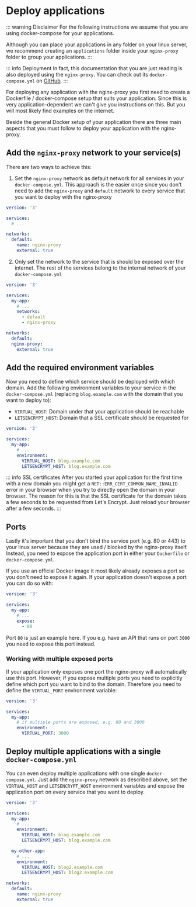 # Deploy applications

::: warning Disclaimer
For the following instructions we assume that you are using docker-compose for your applications.

Although you can place your applications in any folder on your linux server, we recommend creating an `applications` folder inside your `nginx-proxy` folder to group your applications.
:::

::: info Deployment
In fact, this documentation that you are just reading is also deployed using the `nginx-proxy`. You can check out its `docker-compose.yml` on [GitHub](https://github.com/larsrickert/nginx-proxy/blob/docs/docker-compose.yml).
:::

For deploying any application with the nginx-proxy you first need to create a Dockerfile / docker-compose setup that suits your application. Since this is very application-dependent we can't give you instructions on this. But you will most likely find examples on the internet.

Beside the general Docker setup of your application there are three main aspects that you must follow to deploy your application with the nginx-proxy.

## Add the `nginx-proxy` network to your service(s)

There are two ways to achieve this:

1. Set the `nginx-proxy` network as default network for all services in your `docker-compose.yml`. This approach is the easier once since you don't need to add the `nginx-proxy` and `default` network to every service that you want to deploy with the nginx-proxy

```yml
version: '3'

services:
  # ...

networks:
  default:
    name: nginx-proxy
    external: true
```

2. Only set the network to the service that is should be exposed over the internet. The rest of the services belong to the internal network of your `docker-compose.yml`

```yml
version: '3'

services:
  my-app:
    # ...
    networks:
      - default
      - nginx-proxy

networks:
  default:
  nginx-proxy:
    external: true
```

## Add the required environment variables

Now you need to define which service should be deployed with which domain. Add the following environment variables to your service in the `docker-compose.yml` (replacing `blog.example.com` with the domain that you want to deploy to):

- `VIRTUAL_HOST`: Domain under that your application should be reachable
- `LETSENCRYPT_HOST`: Domain that a SSL certificate should be requested for

```yml
version: '3'

services:
  my-app:
    # ...
    environment:
      VIRTUAL_HOST: blog.example.com
      LETSENCRYPT_HOST: blog.example.com
```

::: info SSL certificates
After you started your application for the first time with a new domain you might get a `NET::ERR_CERT_COMMON_NAME_INVALID` error in your browser when you try to directly open the domain in your browser. The reason for this is that the SSL certificate for the domain takes a few seconds to be requested from Let's Encrypt. Just reload your browser after a few seconds.
:::

## Ports

Lastly it's important that you don't bind the service port (e.g. 80 or 443) to your linux server because they are used / blocked by the nginx-proxy itself.
Instead, you need to expose the application port in either your `Dockerfile` or `docker-compose.yml`.

If you use an official Docker image it most likely already exposes a port so you don't need to expose it again. If your application doesn't expose a port you can do so with:

```yml
version: '3'

services:
  my-app:
    # ...
    expose:
      - 80
```

Port `80` is just an example here. If you e.g. have an API that runs on port `3000` you need to expose this port instead.

### Working with multiple exposed ports

If your application only exposes one port the nginx-proxy will automatically use this port. However, if you expose multiple ports you need to explicitly define which port you want to bind to the domain. Therefore you need to define the `VIRTUAL_PORT` environment variable:

```yml
version: '3'

services:
  my-app:
    # if multiple ports are exposed, e.g. 80 and 3000
    environment:
      VIRTUAL_PORT: 3000
```

## Deploy multiple applications with a single `docker-compose.yml`

You can even deploy multiple applications with one single `docker-compose.yml`. Just add the `nginx-proxy` network as described above, set the `VIRTUAL_HOST` and `LETSENCRYPT_HOST` environment variables and expose the application port on every service that you want to deploy.

```yml
version: '3'

services:
  my-app:
    # ...
    environment:
      VIRTUAL_HOST: blog.example.com
      LETSENCRYPT_HOST: blog.example.com

  my-other-app:
    # ...
    environment:
      VIRTUAL_HOST: blog2.example.com
      LETSENCRYPT_HOST: blog2.example.com

networks:
  default:
    name: nginx-proxy
    external: true
```
